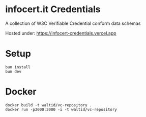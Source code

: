 # infocert.it Credentials

A collection of W3C Verifiable Credential conform data schemas

Hosted under: https://infocert-credentials.vercel.app

# Setup
```shell
bun install
bun dev
```

# Docker
```shell
docker build -t waltid/vc-repository .
docker run -p3000:3000 -i -t waltid/vc-repository
```
